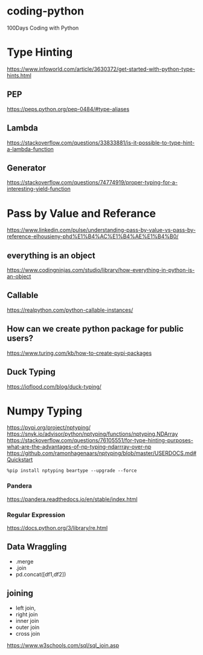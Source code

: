 # coding-python

100Days Coding with Python

# Type Hinting

https://www.infoworld.com/article/3630372/get-started-with-python-type-hints.html

## PEP

https://peps.python.org/pep-0484/#type-aliases

## Lambda

https://stackoverflow.com/questions/33833881/is-it-possible-to-type-hint-a-lambda-function

## Generator

https://stackoverflow.com/questions/74774919/proper-typing-for-a-interesting-yield-function

# Pass by Value and Referance

https://www.linkedin.com/pulse/understanding-pass-by-value-vs-pass-by-reference-elhousieny-phd%E1%B4%AC%E1%B4%AE%E1%B4%B0/

## everything is an object

https://www.codingninjas.com/studio/library/how-everything-in-python-is-an-object

## Callable

https://realpython.com/python-callable-instances/

## How can we create python package for public users?

https://www.turing.com/kb/how-to-create-pypi-packages

## Duck Typing

https://ioflood.com/blog/duck-typing/

# Numpy Typing

https://pypi.org/project/nptyping/
https://snyk.io/advisor/python/nptyping/functions/nptyping.NDArray
https://stackoverflow.com/questions/76105551/for-type-hinting-purposes-what-are-the-advantages-of-np-typing-ndarrray-over-np
https://github.com/ramonhagenaars/nptyping/blob/master/USERDOCS.md#Quickstart

`%pip install nptyping beartype --upgrade --force`

### Pandera

https://pandera.readthedocs.io/en/stable/index.html

### Regular Expression

https://docs.python.org/3/library/re.html

## Data Wraggling

- .merge
- .join
- pd.concat([df1,df2])

## joining

- left join,
- right join
- inner join
- outer join
- cross join

https://www.w3schools.com/sql/sql_join.asp
